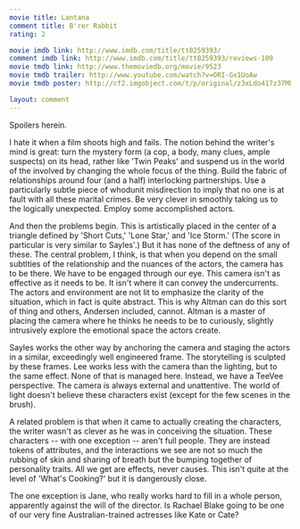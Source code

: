 ```yaml
---
movie title: Lantana
comment title: B'rer Rabbit
rating: 2

movie imdb link: http://www.imdb.com/title/tt0259393/
comment imdb link: http://www.imdb.com/title/tt0259393/reviews-109
movie tmdb link: http://www.themoviedb.org/movie/9523
movie tmdb trailer: http://www.youtube.com/watch?v=ORI-Gx1UoAw
movie tmdb poster: http://cf2.imgobject.com/t/p/original/z3xLdo417z37Mb339TtgacgCMLq.jpg

layout: comment
---
```


Spoilers herein.

I hate it when a film shoots high and fails. The notion behind the writer's mind is great: turn the mystery form (a cop, a body, many clues, ample suspects) on its head, rather like 'Twin Peaks' and suspend us in the world of the involved by changing the whole focus of the thing. Build the fabric of relationships around four (and a half) interlocking partnerships. Use a particularly subtle piece of whodunit misdirection to imply that no one is at fault with all these marital crimes. Be very clever in smoothly taking us to the logically unexpected. Employ some accomplished actors.

And then the problems begin. This is artistically placed in the center of a triangle defined by 'Short Cuts,' 'Lone Star,' and 'Ice Storm.' (The score in particular is very similar to Sayles'.) But it has none of the deftness of any of these. The central problem, I think, is that when you depend on the small subtlties of the relationship and the nuances of the actors, the camera has to be there. We have to be engaged through our eye. This camera isn't as effective as it needs to be. It isn't where it can convey the undercurrents. The actors and environment are not lit to emphasize the clarity of the situation, which in fact is quite abstract. This is why Altman can do this sort of thing and others, Andersen included, cannot. Altman is a master of placing the camera where he thinks he needs to be to curiously, slightly intrusively explore the emotional space the actors create.

Sayles works the other way by anchoring the camera and staging the actors in a similar, exceedingly well engineered frame. The storytelling is sculpted by these frames. Lee works less with the camera than the lighting, but to the same effect. None of that is managed here. Instead, we have a TeeVee perspective. The camera is always external and unattentive. The world of light doesn't believe these characters exist (except for the few scenes in the brush).

A related problem is that when it came to actually creating the characters, the writer wasn't as clever as  he was in conceiving the situation. These characters -- with one exception -- aren't full people. They are instead tokens of attributes, and the interactions we see are not so much the rubbing of skin and sharing of breath but the bumping together of personality traits. All we get are effects, never causes. This isn't quite at the level of 'What's Cooking?' but it is dangerously close.

The one exception is Jane, who really works hard to fill in a whole person, apparently against the will of the director. Is Rachael Blake going to be one of our very fine Australian-trained actresses like Kate or Cate?